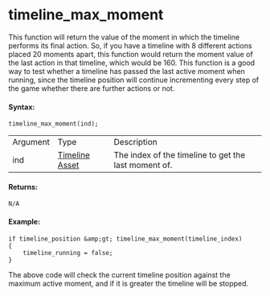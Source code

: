 # timeline_max_moment

This function will return the value of the moment in which the timeline
performs its final action. So, if you have a timeline with 8 different
actions placed 20 moments apart, this function would return the moment
value of the last action in that timeline, which would be 160. This
function is a good way to test whether a timeline has passed the last
active moment when running, since the timeline position will continue
incrementing every step of the game whether there are further actions or
not.

#### Syntax:

``` gml
timeline_max_moment(ind);
```

|          |                                                                    |                                                      |
|----------|--------------------------------------------------------------------|------------------------------------------------------|
| Argument | Type                                                               | Description                                          |
| ind      |  [Timeline Asset](../../../../../The_Asset_Editors/Timelines)  | The index of the timeline to get the last moment of. |

#### Returns:

``` gml
N/A
```

#### Example:

``` gml
if timeline_position &amp;gt; timeline_max_moment(timeline_index)
{
    timeline_running = false;
}
```

The above code will check the current timeline position against the
maximum active moment, and if it is greater the timeline will be
stopped.
